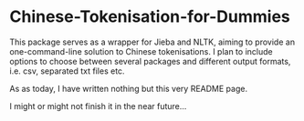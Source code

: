 # Chinese-Tokenisation-for-Dummies

This package serves as a wrapper for Jieba and NLTK, aiming to provide an one-command-line solution to Chinese tokenisations. I plan to include options to choose between several packages and different output formats, i.e. csv, separated txt files etc.

As as today, I have written nothing but this very README page.

I might or might not finish it in the near future...
